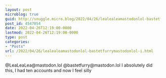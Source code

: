 ```yaml
---
layout: post
microblog: true
guid: http://snuggle.micro.blog/2022/04/26/lealealeamastodonlol-bastetfurrymastodonlol-i.html
post_id: 4547054
date: 2022-04-26T12:19:00-0000
lastmod: 2022-04-26T12:19:00-0000
type: post
categories:
- "Posts"
url: /2022/04/26/lealealeamastodonlol-bastetfurrymastodonlol-i.html
---
```

<p>@LeaLeaLea@mastodon.lol @bastetfurry@mastodon.lol I absolutely did this, I had ten accounts and now I feel silly</p>
